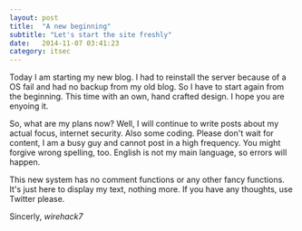 ```yaml
---
layout: post
title:  "A new beginning"
subtitle: "Let's start the site freshly"
date:   2014-11-07 03:41:23
category: itsec
---
```


Today I am starting my new blog. I had to reinstall the server because of a OS fail and had no backup from my old blog. So I have to start again from the beginning. This time with an own, hand crafted design. I hope you are enyoing it.

So, what are my plans now? Well, I will continue to write posts about my actual focus, internet security. Also some coding. Please don't wait for content, I am a busy guy and cannot post in a high frequency. You might forgive wrong spelling, too. English is not my main language, so errors will happen.

This new system has no comment functions or any other fancy functions. It's just here to display my text, nothing more. If you have any thoughts, use Twitter please.

Sincerly,
*wirehack7*